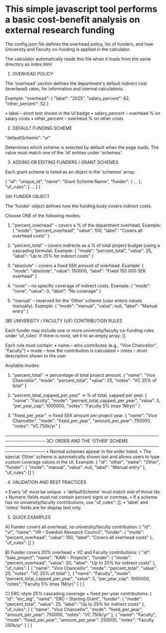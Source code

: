 # This simple javascript tool performs a basic cost-benefit analysis on external research funding

The config.json file defines the overhead policy, list of funders, and how
University and Faculty co-funding is applied in the calculator.

The calculator automatically reads this file when it loads from
the same directory as index.html


1) OVERHEAD POLICY

The 'overhead' section defines the department's default indirect
cost (overhead) rates, for information and internal calculations.

Example:
  \"overhead\": {
    \"label\": \"2025\",
    \"salary_percent\": 62,
    \"other_percent\": 52
  }

• label – short text shown in the UI badge
• salary_percent – overhead % on salary costs
• other_percent – overhead % on other costs


2) DEFAULT FUNDING SCHEME

  \"defaultScheme\": \"vr\"

Determines which scheme is selected by default when the page loads.
The value must match one of the 'id' entries under 'schemes'.


3) ADDING OR EDITING FUNDERS / GRANT SCHEMES

Each grant scheme is listed as an object in the 'schemes' array:

  {
    \"id\": \"unique_id\",
    \"name\": \"Grant Scheme Name\",
    \"funder\": { ... },
    \"uf_rules\": [ ... ]
  }


3A) FUNDER OBJECT

The 'funder' object defines how the funding body covers indirect costs.

Choose ONE of the following modes:

1. \"percent_overhead\"  – covers a % of the department overhead.
   Example: { \"mode\": \"percent_overhead\", \"value\": 100,
              \"label\": \"Covers all overhead costs\" }

2. \"percent_total\" – covers indirects as a % of total project budget
   (using a cascading formula).
   Example: { \"mode\": \"percent_total\", \"value\": 25,
              \"label\": \"Up to 25% for indirect costs\" }

3. \"absolute\" – covers a fixed SEK amount of overhead.
   Example: { \"mode\": \"absolute\", \"value\": 150000,
              \"label\": \"Fixed 150 000 SEK overhead\" }

4. \"none\" – no specific coverage of indirect costs.
   Example: { \"mode\": \"none\", \"value\": 0, \"label\": \"No coverage\" }

5. \"manual\" – reserved for the 'Other' scheme (user enters values manually).
   Example: { \"mode\": \"manual\", \"value\": null, \"label\": \"Manual entry\" }

3B) UNIVERSITY / FACULTY (UF) CONTRIBUTION RULES

Each funder may include one or more university/faculty co-funding rules
under 'uf_rules'.  If there is none, set it to an empty array: [].

Each rule must contain:
• name – who contributes (e.g., “Vice Chancellor”, “Faculty”)
• mode – how the contribution is calculated
• notes – short description shown to the user

Available modes:

1. \"percent_total\"  → percentage of total project amount.
   { \"name\": \"Vice Chancellor\", \"mode\": \"percent_total\",
     \"value\": 25, \"notes\": \"VC 25% of total\" }

2. \"percent_total_capped_per_year\"  → % of total, capped per year.
   { \"name\": \"Faculty\", \"mode\": \"percent_total_capped_per_year\",
     \"value\": 5, \"per_year_cap\": 1000000,
     \"notes\": \"Faculty 5% (max 1M/yr)\" }

3. \"fixed_per_year\"  → fixed SEK amount per project year.
   { \"name\": \"Vice Chancellor\", \"mode\": \"fixed_per_year\",
     \"amount_per_year\": 750000, \"notes\": \"VC 750k/yr\" }

───────────────────────────────────────────────────────────────
3C) ORDER AND THE 'OTHER' SCHEME
───────────────────────────────────────────────────────────────
• Normal schemes appear in the order listed.
• The special 'Other' scheme is automatically shown last and allows users
  to type custom coverage values in the UI.
  Example:
    {
      \"id\": \"other\",
      \"name\": \"Other\",
      \"funder\": { \"mode\": \"manual\", \"value\": null,
                   \"label\": \"Manual entry\" },
      \"uf_rules\": []
    }


4) VALIDATION AND BEST PRACTICES

• Every 'id' must be unique.
• 'defaultScheme' must match one of those ids.
• Numeric fields must not contain percent signs or commas.
• If a scheme has no university/faculty contributions, use \"uf_rules\": [].
• 'label' and 'notes' fields are for display text only.


5) QUICK EXAMPLES

A) Funder covers all overhead, no university/faculty contribution:
  {
    \"id\": \"vr\",
    \"name\": \"VR – Swedish Research Council\",
    \"funder\": { \"mode\": \"percent_overhead\", \"value\": 100,
                  \"label\": \"Covers all overhead costs\" },
    \"uf_rules\": []
  }

B) Funder covers 20% overhead + VC and Faculty contributions:
  {
    \"id\": \"kaw_project\",
    \"name\": \"KAW – Projects\",
    \"funder\": { \"mode\": \"percent_overhead\", \"value\": 20,
                  \"label\": \"Up to 20% for indirect costs\" },
    \"uf_rules\": [
      { \"name\": \"Vice Chancellor\", \"mode\": \"percent_total\",
        \"value\": 25, \"notes\": \"VC 25% of total\" },
      { \"name\": \"Faculty\", \"mode\": \"percent_total_capped_per_year\",
        \"value\": 5, \"per_year_cap\": 1000000,
        \"notes\": \"Faculty 5% (max 1M/yr)\" }
    ]
  }

C) ERC-style 25% cascading coverage + fixed per-year contributions:
  {
    \"id\": \"erc_stg\",
    \"name\": \"ERC – Starting Grant\",
    \"funder\": { \"mode\": \"percent_total\", \"value\": 25,
                 \"label\": \"Up to 25% for indirect costs\" },
    \"uf_rules\": [
      { \"name\": \"Vice Chancellor\", \"mode\": \"fixed_per_year\",
        \"amount_per_year\": 750000, \"notes\": \"VC 750k/yr\" },
      { \"name\": \"Faculty\", \"mode\": \"fixed_per_year\",
        \"amount_per_year\": 250000, \"notes\": \"Faculty 250k/yr\" }
    ]
  }
